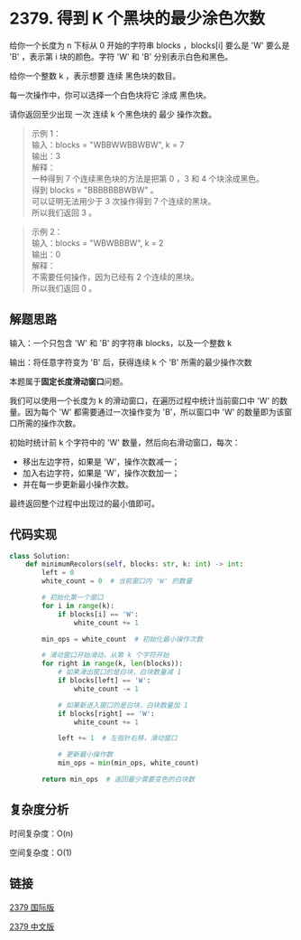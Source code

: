 # 2379. 得到 K 个黑块的最少涂色次数 <Badge type="tip" text="Easy" />

给你一个长度为 n 下标从 0 开始的字符串 blocks ，blocks[i] 要么是 'W' 要么是 'B' ，表示第 i 块的颜色。字符 'W' 和 'B' 分别表示白色和黑色。

给你一个整数 k ，表示想要 连续 黑色块的数目。

每一次操作中，你可以选择一个白色块将它 涂成 黑色块。

请你返回至少出现 一次 连续 k 个黑色块的 最少 操作次数。

>示例 1：  
输入：blocks = "WBBWWBBWBW", k = 7  
输出：3  
解释：  
一种得到 7 个连续黑色块的方法是把第 0 ，3 和 4 个块涂成黑色。  
得到 blocks = "BBBBBBBWBW" 。  
可以证明无法用少于 3 次操作得到 7 个连续的黑块。  
所以我们返回 3 。  
 

>示例 2：  
输入：blocks = "WBWBBBW", k = 2  
输出：0  
解释：  
不需要任何操作，因为已经有 2 个连续的黑块。  
所以我们返回 0 。  


## 解题思路
输入：一个只包含 'W' 和 'B' 的字符串 blocks，以及一个整数 k

输出：将任意字符变为 'B' 后，获得连续 k 个 'B' 所需的最少操作次数

本题属于**固定长度滑动窗口**问题。

我们可以使用一个长度为 k 的滑动窗口，在遍历过程中统计当前窗口中 'W' 的数量。因为每个 'W' 都需要通过一次操作变为 'B'，所以窗口中 'W' 的数量即为该窗口所需的操作次数。

初始时统计前 k 个字符中的 'W' 数量，然后向右滑动窗口，每次：

- 移出左边字符，如果是 'W'，操作次数减一；
- 加入右边字符，如果是 'W'，操作次数加一；
- 并在每一步更新最小操作次数。

最终返回整个过程中出现过的最小值即可。

## 代码实现

```python
class Solution:
    def minimumRecolors(self, blocks: str, k: int) -> int:
        left = 0
        white_count = 0  # 当前窗口内 'W' 的数量

        # 初始化第一个窗口
        for i in range(k):
            if blocks[i] == 'W':
                white_count += 1

        min_ops = white_count  # 初始化最小操作次数

        # 滑动窗口开始滑动，从第 k 个字符开始
        for right in range(k, len(blocks)):
            # 如果滑出窗口的是白块，白块数量减 1
            if blocks[left] == 'W':
                white_count -= 1

            # 如果新进入窗口的是白块，白块数量加 1
            if blocks[right] == 'W':
                white_count += 1

            left += 1  # 左指针右移，滑动窗口

            # 更新最小操作数
            min_ops = min(min_ops, white_count)

        return min_ops  # 返回最少需要变色的白块数
```

## 复杂度分析

时间复杂度：O(n)

空间复杂度：O(1)

## 链接

[2379 国际版](https://leetcode.com/problems/minimum-recolors-to-get-k-consecutive-black-blocks/)

[2379 中文版](https://leetcode.cn/problems/minimum-recolors-to-get-k-consecutive-black-blocks/)
